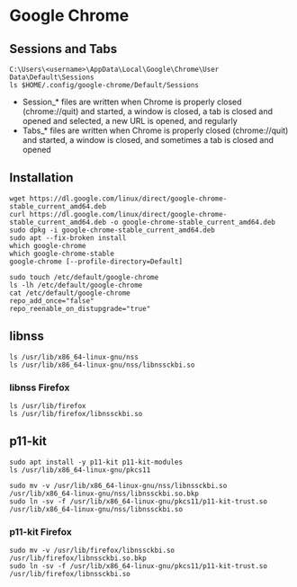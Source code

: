 # Google Chrome

## Sessions and Tabs
```
C:\Users\<username>\AppData\Local\Google\Chrome\User Data\Default\Sessions
ls $HOME/.config/google-chrome/Default/Sessions
```

- Session_* files are written when Chrome is properly closed (chrome://quit) and started, a window is closed, a tab is closed and opened and selected, a new URL is opened, and regularly
- Tabs_* files are written when Chrome is properly closed (chrome://quit) and started, a window is closed, and sometimes a tab is closed and opened

## Installation
```
wget https://dl.google.com/linux/direct/google-chrome-stable_current_amd64.deb
curl https://dl.google.com/linux/direct/google-chrome-stable_current_amd64.deb -o google-chrome-stable_current_amd64.deb
sudo dpkg -i google-chrome-stable_current_amd64.deb
sudo apt --fix-broken install
which google-chrome
which google-chrome-stable
google-chrome [--profile-directory=Default]
```

```
sudo touch /etc/default/google-chrome
ls -lh /etc/default/google-chrome
cat /etc/default/google-chrome
repo_add_once="false"
repo_reenable_on_distupgrade="true"
```

## libnss
```
ls /usr/lib/x86_64-linux-gnu/nss
ls /usr/lib/x86_64-linux-gnu/nss/libnssckbi.so
```

### libnss Firefox
```
ls /usr/lib/firefox
ls /usr/lib/firefox/libnssckbi.so
```

## p11-kit
```
sudo apt install -y p11-kit p11-kit-modules
ls /usr/lib/x86_64-linux-gnu/pkcs11
```

```
sudo mv -v /usr/lib/x86_64-linux-gnu/nss/libnssckbi.so /usr/lib/x86_64-linux-gnu/nss/libnssckbi.so.bkp
sudo ln -sv -f /usr/lib/x86_64-linux-gnu/pkcs11/p11-kit-trust.so /usr/lib/x86_64-linux-gnu/nss/libnssckbi.so
```

### p11-kit Firefox
```
sudo mv -v /usr/lib/firefox/libnssckbi.so /usr/lib/firefox/libnssckbi.so.bkp
sudo ln -sv -f /usr/lib/x86_64-linux-gnu/pkcs11/p11-kit-trust.so /usr/lib/firefox/libnssckbi.so
```
